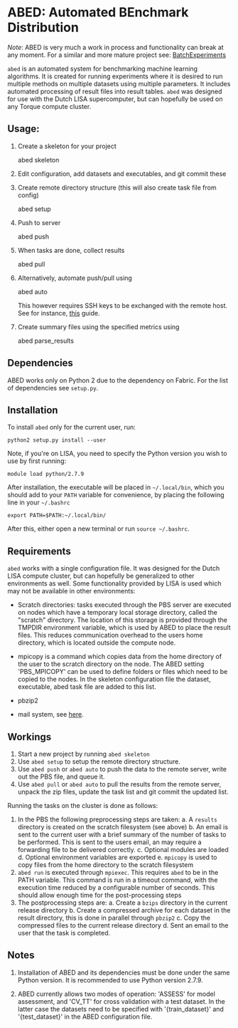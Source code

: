 ABED: Automated BEnchmark Distribution
======================================
*Note*: ABED is very much a work in process and functionality can break at any 
moment. For a similar and more mature project see: 
[BatchExperiments](https://github.com/tudo-r/BatchExperiments)

`abed` is an automated system for benchmarking machine learning algorithms. It 
is created for running experiments where it is desired to run multiple methods 
on multiple datasets using multiple parameters. It includes automated 
processing of result files into result tables. `abed` was designed for use 
with the Dutch LISA supercomputer, but can hopefully be used on any Torque 
compute cluster.

Usage:
------

1. Create a skeleton for your project

    abed skeleton

2. Edit configuration, add datasets and executables, and git commit these
3. Create remote directory structure (this will also create task file from 
   config)

    abed setup

4. Push to server

    abed push

5. When tasks are done, collect results

    abed pull

6. Alternatively, automate push/pull using

    abed auto

   This however requires SSH keys to be exchanged with the remote host. See 
for instance, [this](http://www.rebol.com/docs/ssh-auto-login.html) guide.

7. Create summary files using the specified metrics using

    abed parse_results

Dependencies
------------

ABED works only on Python 2 due to the dependency on Fabric. For the list of 
dependencies see `setup.py`.

Installation
------------

To install `abed` only for the current user, run:

    python2 setup.py install --user

Note, if you're on LISA, you need to specify the Python version you wish to 
use by first running:

    module load python/2.7.9

After installation, the executable will be placed in `~/.local/bin`, which you 
should add to your `PATH` variable for convenience, by placing the following 
line in your `~/.bashrc`

    export PATH=$PATH:~/.local/bin/

After this, either open a new terminal or run `source ~/.bashrc`.
	

Requirements
------------

`abed` works with a single configuration file. It was designed for the Dutch 
LISA compute cluster, but can hopefully be generalized to other environments 
as well. Some functionality provided by LISA is used which may not be 
available in other environments:

- Scratch directories: tasks executed through the PBS server are executed on 
  nodes which have a temporary local storage directory, called the "scratch" 
directory. The location of this storage is provided through the TMPDIR 
environment variable, which is used by ABED to place the result files. This 
reduces communication overhead to the users home directory, which is located 
outside the compute node. 

- mpicopy is a command which copies data from the home directory of the user 
  to the scratch directory on the node. The ABED setting 'PBS_MPICOPY' can be 
used to define folders or files which need to be copied to the nodes. In the 
skeleton configuration file the dataset, executable, abed task file are added 
to this list. 

- pbzip2
- mail system, see 
  [here](https://surfsara.nl/systems/lisa/usage/batch-usage#heading18).

Workings
--------

1. Start a new project by running `abed skeleton`
2. Use `abed setup` to setup the remote directory structure.
3. Use `abed push` or `abed auto` to push the data to the remote server, write 
   out the PBS file, and queue it.
4. Use `abed pull` or `abed auto` to pull the results from the remote server, 
   unpack the zip files, update the task list and git commit the updated list.

Running the tasks on the cluster is done as follows:

1. In the PBS the following preprocessing steps are taken:
	a. A `results` directory is created on the scratch filesystem (see 
above)
	b. An email is sent to the current user with a brief summary of the 
number of tasks to be performed. This is sent to the users email, an may 
require a forwarding file to be delivered correctly.
	c. Optional modules are loaded
	d. Optional environment variables are exported
	e. `mpicopy` is used to copy files from the home directory to the 
scratch filesystem
2. `abed run` is executed through `mpiexec`. This requires `abed` to be in the 
   PATH variable. This command is run in a timeout command, with the execution 
time reduced by a configurable number of seconds. This should allow enough 
time for the post-processing steps
3. The postprocessing steps are:
	a. Create a `bzips` directory in the current release directory
	b. Create a compressed archive for each dataset in the result 
directory, this is done in parallel through `pbzip2`
	c. Copy the compressed files to the current release directory
	d. Sent an email to the user that the task is completed.

Notes
-----

1. Installation of ABED and its dependencies must be done under the same 
   Python version. It is recommended to use Python version 2.7.9.

2. ABED currently allows two modes of operation: 'ASSESS' for model 
   assessment, and 'CV_TT' for cross validation with a test dataset. In the 
latter case the datasets need to be specified with '{train_dataset}' and 
'{test_dataset}' in the ABED configuration file.


